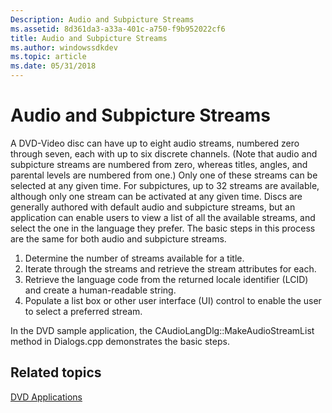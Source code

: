 ```yaml
---
Description: Audio and Subpicture Streams
ms.assetid: 8d361da3-a33a-401c-a750-f9b952022cf6
title: Audio and Subpicture Streams
ms.author: windowssdkdev
ms.topic: article
ms.date: 05/31/2018
---
```


# Audio and Subpicture Streams

A DVD-Video disc can have up to eight audio streams, numbered zero through seven, each with up to six discrete channels. (Note that audio and subpicture streams are numbered from zero, whereas titles, angles, and parental levels are numbered from one.) Only one of these streams can be selected at any given time. For subpictures, up to 32 streams are available, although only one stream can be activated at any given time. Discs are generally authored with default audio and subpicture streams, but an application can enable users to view a list of all the available streams, and select the one in the language they prefer. The basic steps in this process are the same for both audio and subpicture streams.

1.  Determine the number of streams available for a title.
2.  Iterate through the streams and retrieve the stream attributes for each.
3.  Retrieve the language code from the returned locale identifier (LCID) and create a human-readable string.
4.  Populate a list box or other user interface (UI) control to enable the user to select a preferred stream.

In the DVD sample application, the CAudioLangDlg::MakeAudioStreamList method in Dialogs.cpp demonstrates the basic steps.

## Related topics

<dl> <dt>

[DVD Applications](dvd-applications.md)
</dt> </dl>

 

 




